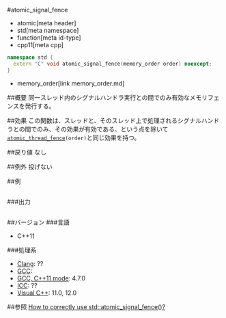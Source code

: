 #atomic_signal_fence
* atomic[meta header]
* std[meta namespace]
* function[meta id-type]
* cpp11[meta cpp]

```cpp
namespace std {
  extern "C" void atomic_signal_fence(memory_order order) noexcept;
}
```
* memory_order[link memory_order.md]


##概要
同一スレッド内のシグナルハンドラ実行との間でのみ有効なメモリフェンスを発行する。


##効果
この関数は、スレッドと、そのスレッド上で処理されるシグナルハンドラとの間でのみ、その効果が有効である、という点を除いて[`atomic_thread_fence`](atomic_thread_fence.md)`(order)`と同じ効果を持つ。


##戻り値
なし


##例外
投げない


##例
```cpp
```


###出力
```
```


##バージョン
###言語
- C++11

###処理系
- [Clang](/implementation.md#clang): ??
- [GCC](/implementation.md#gcc): 
- [GCC, C++11 mode](/implementation.md#gcc): 4.7.0
- [ICC](/implementation.md#icc): ??
- [Visual C++](/implementation.md#visual_cpp): 11.0, 12.0


##参照
[How to correctly use std::atomic_signal_fence()?](http://stackoverflow.com/questions/14581090/how-to-correctly-use-stdatomic-signal-fence)

